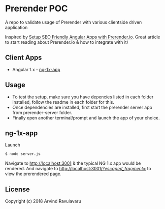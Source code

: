 # Prerender POC

A repo to validate usage of Prerender with various clientside driven application

Inspired by [Setup SEO Friendly Angular Apps with Prerender.io](http://evanjmg.com/code/2015/10/18/SEO-Friendly-Angular-with-Prerender.html). Great article to start reading about Prerender.io & how to integrate with it/

## Client Apps

* Angular 1.x - [ng-1x-app](#ng-1x-app)


## Usage
* To test the setup, make sure you have depencies listed in each folder installed, follow the readme in each folder for this.
* Once dependencies are installed, first start the prerender server app from prerender-server folder.
* Finally open another terminal/prompt and launch the app of your choice.

## ng-1x-app
Launch
```bash
$ node server.js
```

Navigate to [http://localhost:3001](http://localhost:3001) & the typical NG 1.x app would be rendered. And navigate to [http://localhost:3001/?_escaped_fragment_=](http://localhost:3001/?_escaped_fragment_=) to view the prerendered page.

## License
Copyright (c) 2018 Arvind Ravulavaru